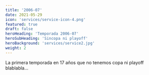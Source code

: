 ```yaml
---
title: '2006-07'
date: 2021-05-29
icon: 'services/service-icon-4.png'
featured: true
draft: false
heroHeading: 'Temporada 2006-07'
heroSubHeading: 'Sincopa ni playoff'
heroBackground: 'services/service2.jpg'
weight: 2
---
```


La primera temporada en 17 años que no tenemos copa ni playoff blablabla...
